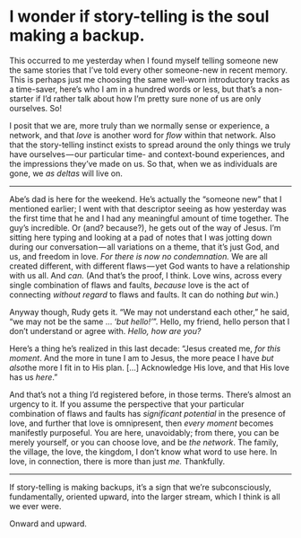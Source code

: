 # I wonder if story-telling is the soul making a backup.

This occurred to me yesterday when I found myself telling someone new the same stories that I’ve told every other someone-new in recent memory. This is perhaps just me choosing the same well-worn introductory tracks as a time-saver, here’s who I am in a hundred words or less, but that’s a non-starter if I’d rather talk about how I’m pretty sure none of us are only ourselves. So!

I posit that we are, more truly than we normally sense or experience, a network, and that _love_ is another word for _flow_ within that network. Also that the story-telling instinct exists to spread around the only things we truly have ourselves — our particular time- and context-bound experiences, and the impressions they’ve made on us. So that, when we as individuals are gone, we _as deltas_ will live on.

***

Abe’s dad is here for the weekend. He’s actually the “someone new” that I mentioned earlier; I went with that descriptor seeing as how yesterday was the first time that he and I had any meaningful amount of time together. The guy’s incredible. Or (and? because?), he gets out of the way of Jesus. I’m sitting here typing and looking at a pad of notes that I was jotting down during our conversation — all variations on a theme, that it’s just God, and us, and freedom in love. _For there is now no condemnation._ We are all created different, with different flaws — yet God wants to have a relationship with us all. And _can._ (And that’s the proof, I think. Love wins, across every single combination of flaws and faults, _because_ love is the act of connecting _without regard_ to flaws and faults. It can do nothing _but_ win.)

Anyway though, Rudy gets it. “We may not understand each other,” he said, “we may not be the same … ‘_but hello!’_”. Hello, my friend, hello person that I don’t understand or agree with. _Hello, how are you?_

Here’s a thing he’s realized in this last decade: “Jesus created me, _for this moment_. And the more in tune I am to Jesus, the more peace I have _but als&#x6F;_&#x74;he more I fit in to His plan. \[…] Acknowledge His love, and that His love has us _here_.”

And that’s not a thing I’d registered before, in those terms. There’s almost an urgency to it. If you assume the perspective that your particular combination of flaws and faults has _significant potential_ in the presence of love, and further that love is omnipresent, then _every moment_ becomes manifestly purposeful. You are here, unavoidably; from there, you can be merely yourself, or you can choose love, and be _the network_. The family, the village, the love, the kingdom, I don’t know what word to use here. In love, in connection, there is more than just _me._ Thankfully.

***

If story-telling is making backups, it’s a sign that we’re subconsciously, fundamentally, oriented upward, into the larger stream, which I think is all we ever were.

Onward and upward.

